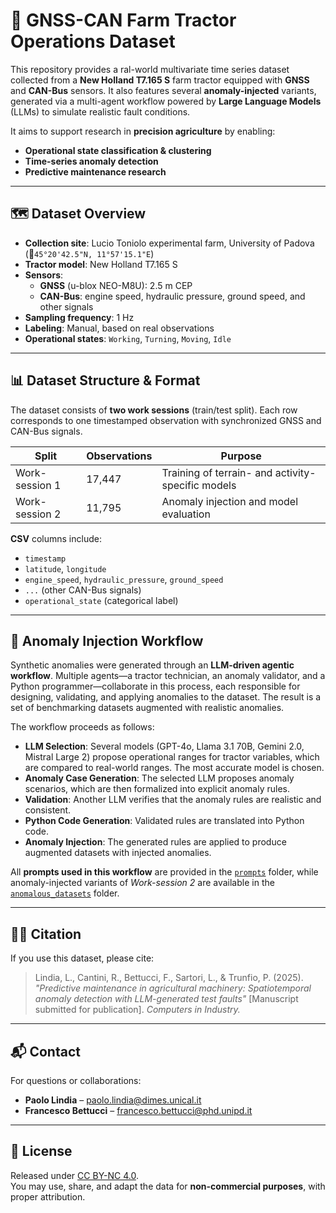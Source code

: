 # 🚜 GNSS-CAN Farm Tractor Operations Dataset

This repository provides a ral-world multivariate time series dataset collected from a **New Holland T7.165 S** farm tractor equipped with **GNSS** and **CAN-Bus** sensors.
It also features several **anomaly-injected** variants, generated via a multi-agent workflow powered by **Large Language Models** (LLMs) to simulate realistic fault conditions.

It aims to support research in **precision agriculture** by enabling:  
- **Operational state classification & clustering**  
- **Time-series anomaly detection**  
- **Predictive maintenance research**

---

## 🗺️ Dataset Overview

- **Collection site**: Lucio Toniolo experimental farm, University of Padova (📍`45°20'42.5"N, 11°57'15.1"E`)
- **Tractor model**: New Holland T7.165 S  
- **Sensors**:  
  - **GNSS** (u-blox NEO-M8U): 2.5 m CEP  
  - **CAN-Bus**: engine speed, hydraulic pressure, ground speed, and other signals  
- **Sampling frequency**: 1 Hz  
- **Labeling**: Manual, based on real observations  
- **Operational states**: `Working`, `Turning`, `Moving`, `Idle`  

---

## 📊 Dataset Structure & Format

The dataset consists of **two work sessions** (train/test split). Each row corresponds to one timestamped observation with synchronized GNSS and CAN-Bus signals.  

| Split           | Observations | Purpose                                               |
|-----------------|--------------|-------------------------------------------------------|
| Work-session 1  | 17,447       | Training of terrain- and activity-specific models      |
| Work-session 2  | 11,795       | Anomaly injection and model evaluation                 |

**CSV** columns include:  
- `timestamp`  
- `latitude`, `longitude`  
- `engine_speed`, `hydraulic_pressure`, `ground_speed`  
- `...` (other CAN-Bus signals)  
- `operational_state` (categorical label)  

---

## 🧪 Anomaly Injection Workflow

Synthetic anomalies were generated through an **LLM-driven agentic workflow**. Multiple agents—a tractor technician, an anomaly validator, and a Python programmer—collaborate in this process, each responsible for designing, validating, and applying anomalies to the dataset. The result is a set of benchmarking datasets augmented with realistic anomalies.  


The workflow proceeds as follows:  

- **LLM Selection**: Several models (GPT-4o, Llama 3.1 70B, Gemini 2.0, Mistral Large 2) propose operational ranges for tractor variables, which are compared to real-world ranges. The most accurate model is chosen.  
- **Anomaly Case Generation**: The selected LLM proposes anomaly scenarios, which are then formalized into explicit anomaly rules.  
- **Validation**: Another LLM verifies that the anomaly rules are realistic and consistent.  
- **Python Code Generation**: Validated rules are translated into Python code.  
- **Anomaly Injection**: The generated rules are applied to produce augmented datasets with injected anomalies.  

All **prompts used in this workflow** are provided in the [`prompts`](./prompts) folder, while anomaly-injected variants of *Work-session 2* are available in the [`anomalous_datasets`](./anomalous_datasets) folder.  

---

## 🧑‍🔬 Citation

If you use this dataset, please cite:  

> Lindia, L., Cantini, R., Bettucci, F., Sartori, L., & Trunfio, P. (2025). _"Predictive maintenance in agricultural machinery: Spatiotemporal anomaly detection with LLM-generated test faults"_ [Manuscript submitted for publication]. _Computers in Industry._

---

## 📬 Contact

For questions or collaborations:  

- **Paolo Lindia** – [paolo.lindia@dimes.unical.it](mailto:paolo.lindia@dimes.unical.it)  
- **Francesco Bettucci** – [francesco.bettucci@phd.unipd.it](mailto:francesco.bettucci@phd.unipd.it)  

---

## 📝 License

Released under [CC BY-NC 4.0](https://creativecommons.org/licenses/by-nc/4.0/).  
You may use, share, and adapt the data for **non-commercial purposes**, with proper attribution.  
